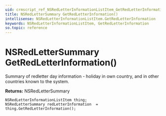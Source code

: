 ```yaml
---
uid: crmscript_ref_NSRedLetterInformationListItem_GetRedLetterInformation
title: NSRedLetterSummary GetRedLetterInformation()
intellisense: NSRedLetterInformationListItem.GetRedLetterInformation
keywords: NSRedLetterInformationListItem, GetRedLetterInformation
so.topic: reference
---
```


# NSRedLetterSummary GetRedLetterInformation()

Summary of redletter day information - holiday in own country, and in other countries known to the system.

**Returns:** NSRedLetterSummary

```crmscript
NSRedLetterInformationListItem thing;
NSRedLetterSummary redLetterInformation  = thing.GetRedLetterInformation();
```

